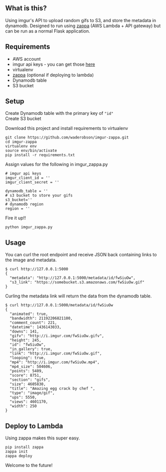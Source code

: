 ## What is this?
Using imgur's API to upload random gifs to S3, and store the metadata in dynamodb. Designed to run using [zappa](www.zappa.io) (AWS Lambda + API gateway) but can be run as a normal Flask application.

## Requirements
* AWS account
* imgur api keys - you can get those [here](http://imgur.com/register/api_anon)
* virtualenv
* [zappa](www.zappa.io) (optional if deploying to lambda)
* Dynamodb table
* S3 bucket

## Setup
Create Dynamodb table with the primary key of `"id"`  
Create S3 bucket

Download this project and install requirements to virtualenv
```
git clone https://github.com/waderobson/imgur-zappa.git
cd imgur-zappa
virtualenv env
source env/bin/activate
pip install -r requirements.txt
```
Assign values for the following in imgur_zappa.py
```
# imgur api keys
imgur_client_id = ''
imgur_client_secret = ''

dynamodb_table = ''
# s3 bucket to store your gifs
s3_bucket=''
# dynamodb region
region = ''
```
Fire it up!!
```
python imgur_zappa.py
```
## Usage
You can curl the root endpoint and receive JSON back containing links to the image and metadata.
```
$ curl http://127.0.0.1:5000
{
  "metadata": "http://127.0.0.1:5000/metadata/id/fwSiuOw",
  "s3_link": "https://somebucket.s3.amazonaws.com/fwSiuOw.gif"
}
```

Curling the metadata link will return the data from the dynamodb table.
```
$ curl http://127.0.0.1:5000/metadata/id/fwSiuOw
{
  "animated": true,
  "bandwidth": 21192206821100,
  "comment_count": 221,
  "datetime": 1436143033,
  "downs": 141,
  "gifv": "http://i.imgur.com/fwSiuOw.gifv",
  "height": 245,
  "id": "fwSiuOw",
  "in_gallery": true,
  "link": "http://i.imgur.com/fwSiuOw.gif",
  "looping": true,
  "mp4": "http://i.imgur.com/fwSiuOw.mp4",
  "mp4_size": 504606,
  "points": 5409,
  "score": 8751,
  "section": "gifs",
  "size": 4605830,
  "title": "Amazing egg crack by chef ",
  "type": "image/gif",
  "ups": 5550,
  "views": 4601170,
  "width": 250
}
```
## Deploy to Lambda
Using zappa makes this super easy.
```
pip install zappa
zappa init
zappa deploy
```
Welcome to the future!
